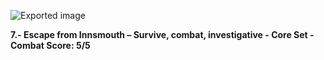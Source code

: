 ![Exported image](Exported%20image%2020241022164935-0.jpeg)  

**7.- Escape from Innsmouth – Survive, combat, investigative - Core Set - Combat Score: 5/5**
